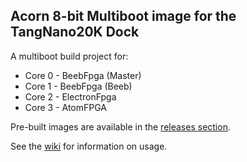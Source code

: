 ## Acorn 8-bit Multiboot image for the TangNano20K Dock

A multiboot build project for:
* Core 0 - BeebFpga (Master)
* Core 1 - BeebFpga (Beeb)
* Core 2 - ElectronFpga
* Core 3 - AtomFPGA

Pre-built images are available in the [releases section](/releases).

See the [wiki](/wiki) for information on usage.